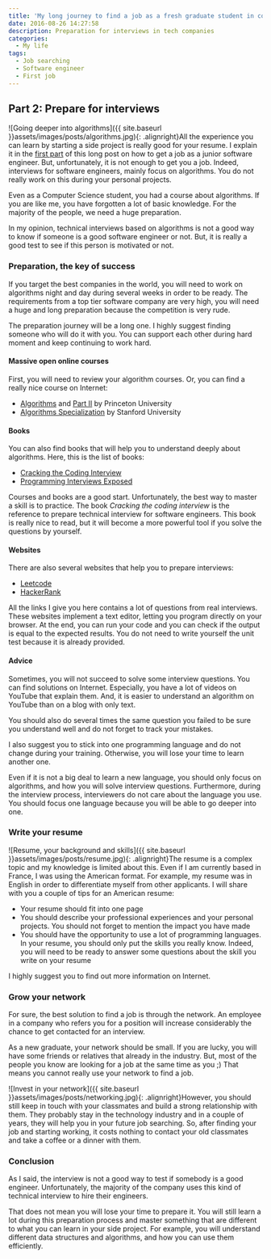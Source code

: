 ```yaml
---
title: 'My long journey to find a job as a fresh graduate student in computer science (Part 2 of 3)'
date: 2016-08-26 14:27:58
description: Preparation for interviews in tech companies
categories:
  - My life
tags:
  - Job searching
  - Software engineer
  - First job
---
```

## Part 2: Prepare for interviews

![Going deeper into algorithms]({{ site.baseurl }}assets/images/posts/algorithms.jpg){: .alignright}All the experience you can learn by starting a side project is really good for your resume. I explain it in the <a href="{{ site.baseurl }}my-long-journey-to-find-a-job-as-a-fresh-graduate-student-in-computer-science-part-1" target="_blank">first part</a> of this long post on how to get a job as a junior software engineer. But, unfortunately, it is not enough to get you a job. Indeed, interviews for software engineers, mainly focus on algorithms. You do not really work on this during your personal projects.

Even as a Computer Science student, you had a course about algorithms. If you are like me, you have forgotten a lot of basic knowledge. For the majority of the people, we need a huge preparation.

In my opinion, technical interviews based on algorithms is not a good way to know if someone is a good software engineer or not. But, it is really a good test to see if this person is motivated or not.

### Preparation, the key of success

If you target the best companies in the world, you will need to work on algorithms night and day during several weeks in order to be ready. The requirements from a top tier software company are very high, you will need a huge and long preparation because the competition is very rude.

The preparation journey will be a long one. I highly suggest finding someone who will do it with you. You can support each other during hard moment and keep continuing to work hard.

#### Massive open online courses

First, you will need to review your algorithm courses. Or, you can find a really nice course on Internet:

* <a href="https://www.coursera.org/learn/introduction-to-algorithms" target="_blank">Algorithms</a> and <a href="https://www.coursera.org/learn/java-data-structures-algorithms-2" target="_blank">Part II</a> by Princeton University
* <a href="https://www.coursera.org/specializations/algorithms" target="_blank">Algorithms Specialization</a> by Stanford University

#### Books

You can also find books that will help you to understand deeply about algorithms. Here, this is the list of books:

* <a href="https://www.amazon.com/Cracking-Coding-Interview-Programming-Questions/dp/0984782850" target="_blank">Cracking the Coding Interview</a>
* <a href="https://www.amazon.com/Programming-Interviews-Exposed-Secrets-Landing/dp/1118261364/" target="_blank">Programming Interviews Exposed</a>

Courses and books are a good start. Unfortunately, the best way to master a skill is to practice. The book *Cracking the coding interview* is the reference to prepare technical interview for software engineers. This book is really nice to read, but it will become a more powerful tool if you solve the questions by yourself.

#### Websites

There are also several websites that help you to prepare interviews:

* <a href="https://leetcode.com/" target="_blank">Leetcode</a>
* <a href="https://www.hackerrank.com/" target="_blank">HackerRank</a>

All the links I give you here contains a lot of questions from real interviews. These websites implement a text editor, letting you program directly on your browser. At the end, you can run your code and you can check if the output is equal to the expected results. You do not need to write yourself the unit test because it is already provided.

#### Advice

Sometimes, you will not succeed to solve some interview questions. You can find solutions on Internet. Especially, you have a lot of videos on YouTube that explain them. And, it is easier to understand an algorithm on YouTube than on a blog with only text.

You should also do several times the same question you failed to be sure you understand well and do not forget to track your mistakes.

I also suggest you to stick into one programming language and do not change during your training. Otherwise, you will lose your time to learn another one.

Even if it is not a big deal to learn a new language, you should only focus on algorithms, and how you will solve interview questions. Furthermore, during the interview process, interviewers do not care about the language you use. You should focus one language because you will be able to go deeper into one.

### Write your resume

![Resume, your background and skills]({{ site.baseurl }}assets/images/posts/resume.jpg){: .alignright}The resume is a complex topic and my knowledge is limited about this. Even if I am currently based in France, I was using the American format. For example, my resume was in English in order to differentiate myself from other applicants. I will share with you a couple of tips for an American resume:

* Your resume should fit into one page
* You should describe your professional experiences and your personal projects. You should not forget to mention the impact you have made
* You should have the opportunity to use a lot of programming languages. In your resume, you should only put the skills you really know. Indeed, you will need to be ready to answer some questions about the skill you write on your resume

I highly suggest you to find out more information on Internet.

### Grow your network

For sure, the best solution to find a job is through the network. An employee in a company who refers you for a position will increase considerably the chance to get contacted for an interview.

As a new graduate, your network should be small. If you are lucky, you will have some friends or relatives that already in the industry. But, most of the people you know are looking for a job at the same time as you ;) That means you cannot really use your network to find a job.

![Invest in your network]({{ site.baseurl }}assets/images/posts/networking.jpg){: .alignright}However, you should still keep in touch with your classmates and build a strong relationship with them. They probably stay in the technology industry and in a couple of years, they will help you in your future job searching. So, after finding your job and starting working, it costs nothing to contact your old classmates and take a coffee or a dinner with them.

### Conclusion

As I said, the interview is not a good way to test if somebody is a good engineer. Unfortunately, the majority of the company uses this kind of technical interview to hire their engineers.

That does not mean you will lose your time to prepare it. You will still learn a lot during this preparation process and master something that are different to what you can learn in your side project. For example, you will understand different data structures and algorithms, and how you can use them efficiently.

